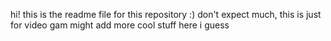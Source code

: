 hi! this is the readme file for this repository :)
don't expect much, this is just for video gam
might add more cool stuff here i guess 
